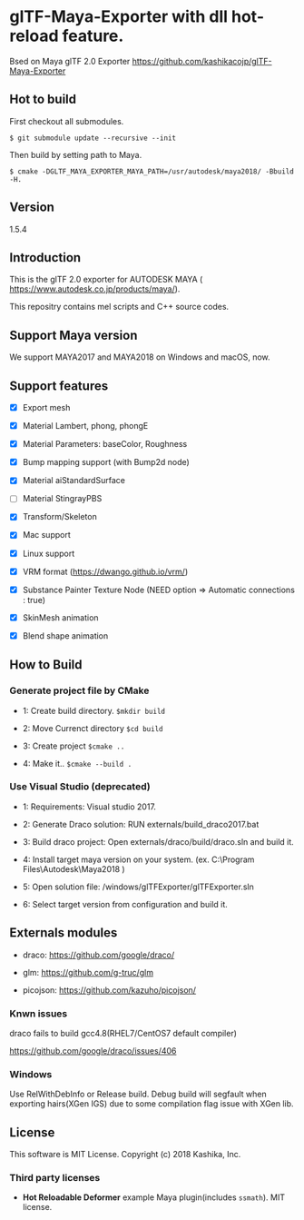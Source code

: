 # glTF-Maya-Exporter with dll hot-reload feature.

Bsed on Maya glTF 2.0 Exporter https://github.com/kashikacojp/glTF-Maya-Exporter

## Hot to build

First checkout all submodules.

```
$ git submodule update --recursive --init
```

Then build by setting path to Maya.

```
$ cmake -DGLTF_MAYA_EXPORTER_MAYA_PATH=/usr/autodesk/maya2018/ -Bbuild -H.
```

## Version
1.5.4

## Introduction
This is the glTF 2.0 exporter for AUTODESK MAYA (
https://www.autodesk.co.jp/products/maya/).

This repositry contains mel scripts and C++ source codes.


## Support Maya version

We support MAYA2017 and MAYA2018 on Windows and macOS, now.


## Support features

- [x] Export mesh

- [x] Material Lambert, phong, phongE

- [x] Material Parameters: baseColor, Roughness

- [x] Bump mapping support (with Bump2d node)

- [x] Material aiStandardSurface

- [ ] Material StingrayPBS

- [x] Transform/Skeleton

- [x] Mac support

- [x] Linux support

- [x] VRM format (https://dwango.github.io/vrm/)

- [x] Substance Painter Texture Node (NEED option => Automatic connections : true)

- [x] SkinMesh animation

- [x] Blend shape animation

## How to Build

### Generate project file by CMake

- 1: Create build directory. `$mkdir build`

- 2: Move Currenct directory `$cd build`

- 3: Create project `$cmake ..`

- 4: Make it..  `$cmake --build .`

### Use Visual Studio (deprecated)

- 1: Requirements: Visual studio 2017.

- 2: Generate Draco solution: RUN externals/build_draco2017.bat

- 3: Build draco project: Open externals/draco/build/draco.sln and build it.

- 4: Install target maya version on your system. (ex. C:\Program Files\Autodesk\Maya2018 )

- 5: Open solution file: /windows/glTFExporter/glTFExporter.sln

- 6: Select target version from configuration and build it.


## Externals modules

- draco: https://github.com/google/draco/

- glm: https://github.com/g-truc/glm

- picojson: https://github.com/kazuho/picojson/

### Knwn issues

draco fails to build gcc4.8(RHEL7/CentOS7 default compiler)

https://github.com/google/draco/issues/406

### Windows

Use RelWithDebInfo or Release build.
Debug build will segfault when exporting hairs(XGen IGS) due to some compilation flag issue with XGen lib.

## License

This software is MIT License.
Copyright (c) 2018 Kashika, Inc.

### Third party licenses

* **Hot Reloadable Deformer** example Maya plugin(includes `ssmath`). MIT license.

